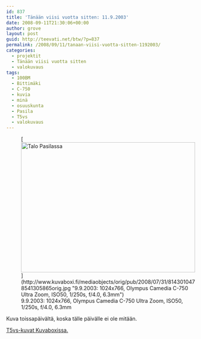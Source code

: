 ```yaml
---
id: 837
title: 'Tänään viisi vuotta sitten: 11.9.2003'
date: 2008-09-11T21:30:06+00:00
author: grove
layout: post
guid: http://teevati.net/btw/?p=837
permalink: /2008/09/11/tanaan-viisi-vuotta-sitten-1192003/
categories:
  - projektit
  - Tänään viisi vuotta sitten
  - valokuvaus
tags:
  - 100BM
  - Bittimäki
  - C-750
  - kuvia
  - minä
  - osuuskunta
  - Pasila
  - T5vs
  - valokuvaus
---
```

<figure style="width: 468px" class="wp-caption aligncenter">[<img title="Talo Pasilassa" src="http://www.kuvaboxi.fi/mediaobjects/pub/2008/07/31/8143010478541305865web_0.jpg" alt="Talo Pasilassa" width="468" height="350" />](http://www.kuvaboxi.fi/mediaobjects/orig/pub/2008/07/31/8143010478541305865orig.jpg "9.9.2003: 1024x766, Olympus Camedia C-750 Ultra Zoom, ISO50, 1/250s, f/4.0, 6.3mm")<figcaption class="wp-caption-text">9.9.2003: 1024x766, Olympus Camedia C-750 Ultra Zoom, ISO50, 1/250s, f/4.0, 6.3mm</figcaption></figure> 

Kuva toissapäivältä, koska tälle päivälle ei ole mitään.

[<span>T5vs-kuvat Kuvaboxissa.</span>](http://www.kuvaboxi.fi/julkinen/29poj+taavetti-btw-t5vs.html "Kuvaboxi - BTW: T5vs (Taavetti)")